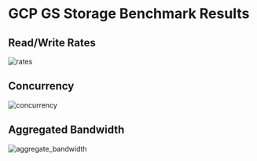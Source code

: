 # GCP GS Storage Benchmark Results

## Read/Write Rates
![rates](https://user-images.githubusercontent.com/33722759/80020770-d97f7500-84d9-11ea-860e-62ee9e4c6c56.png)

## Concurrency
![concurrency](https://user-images.githubusercontent.com/33722759/80020803-e43a0a00-84d9-11ea-94f6-4790b3190969.png)

## Aggregated Bandwidth
![aggregate_bandwidth](https://user-images.githubusercontent.com/33722759/80020815-eac88180-84d9-11ea-9194-06483f84fec9.png)
